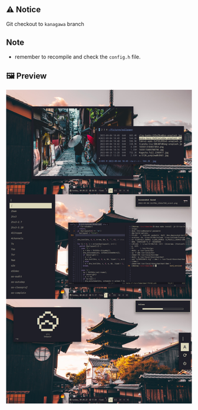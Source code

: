 
## :warning: Notice
 Git checkout to `kanagawa` branch 

## Note
- remember to recompile and check the `config.h` file.

## :framed_picture: Preview
![dwm preview image](./assets/preview.png)


